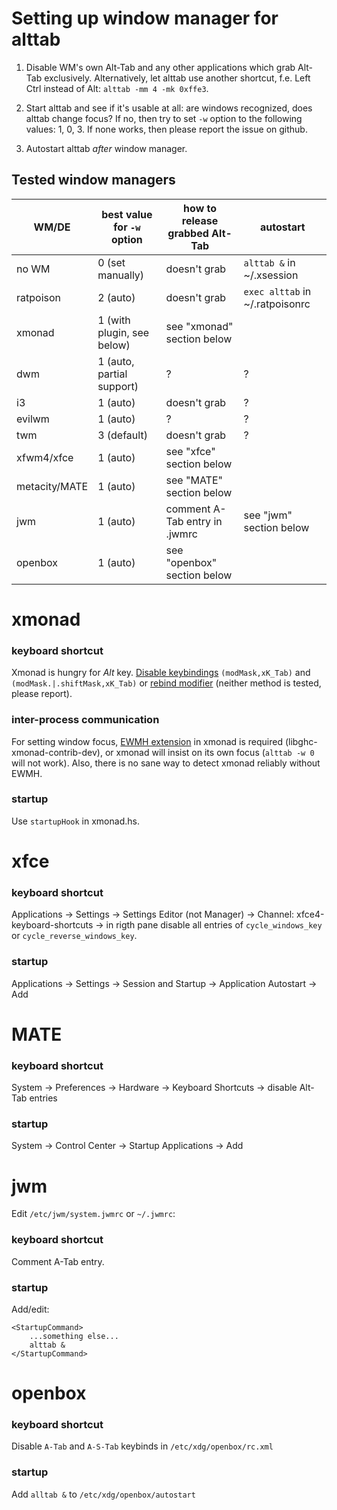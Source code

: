 
Setting up window manager for alttab
====================================

1. Disable WM's own Alt-Tab and any other applications which grab Alt-Tab
exclusively. Alternatively, let alttab use another shortcut, f.e. Left Ctrl
instead of Alt: `alttab -mm 4 -mk 0xffe3`.

2. Start alttab and see if it's usable at all: are windows recognized,
does alttab change focus? If no, then try to set `-w` option to the
following values: 1, 0, 3. If none works, then please report
the issue on github.

3. Autostart alttab _after_ window manager.


Tested window managers
----------------------

 WM/DE       | best value for `-w` option  | how to release grabbed Alt-Tab | autostart
------------ | --------------------------- | ------------------------------ | ---------
no WM        | 0 (set manually)            | doesn't grab                   | `alttab &` in ~/.xsession
ratpoison    | 2 (auto)                    | doesn't grab                   | `exec alttab` in ~/.ratpoisonrc
xmonad       | 1 (with plugin, see below)  | see "xmonad" section below     | 
dwm          | 1 (auto, partial support)   | ?                              | ?
i3           | 1 (auto)                    | doesn't grab                   | ?
evilwm       | 1 (auto)                    | ?                              | ?
twm          | 3 (default)                 | doesn't grab                   | ?
xfwm4/xfce   | 1 (auto)                    | see "xfce" section below       | 
metacity/MATE| 1 (auto)                    | see "MATE" section below       | 
jwm          | 1 (auto)                    | comment A-Tab entry in .jwmrc  | see "jwm" section below
openbox      | 1 (auto)                    | see "openbox" section below    |


xmonad
======

### keyboard shortcut
Xmonad is hungry for *Alt* key.
[Disable keybindings](http://xmonad.org/xmonad-docs/xmonad-contrib/XMonad-Doc-Extending.html#g:11) `(modMask,xK_Tab)` and `(modMask.|.shiftMask,xK_Tab)`
or [rebind modifier](https://wiki.haskell.org/Xmonad/Frequently_asked_questions#Rebinding_the_mod_key_.28Alt_conflicts_with_other_apps.3B_I_want_the_key.21.29) (neither method is tested, please report).

### inter-process communication
For setting window focus, [EWMH extension](http://xmonad.org/xmonad-docs/xmonad-contrib/XMonad-Hooks-EwmhDesktops.html) in xmonad is required (libghc-xmonad-contrib-dev), or xmonad will insist on its own focus (`alttab -w 0` will not work).
Also, there is no sane way to detect xmonad reliably without EWMH.

### startup
Use `startupHook` in xmonad.hs.


xfce
====

### keyboard shortcut
Applications -> Settings -> Settings Editor (not Manager) -> Channel: xfce4-keyboard-shortcuts -> in rigth pane disable all entries of `cycle_windows_key` or `cycle_reverse_windows_key`.

### startup
Applications -> Settings -> Session and Startup -> Application Autostart -> Add


MATE
====

### keyboard shortcut
System -> Preferences -> Hardware -> Keyboard Shortcuts -> disable Alt-Tab entries

### startup
System -> Control Center -> Startup Applications -> Add


jwm
===

Edit `/etc/jwm/system.jwmrc` or `~/.jwmrc`:

### keyboard shortcut
Comment A-Tab entry.

### startup
Add/edit:
```
<StartupCommand>
    ...something else...
    alttab &
</StartupCommand>
```

openbox
=======

### keyboard shortcut
Disable `A-Tab` and `A-S-Tab` keybinds in `/etc/xdg/openbox/rc.xml`

### startup
Add `alltab &` to `/etc/xdg/openbox/autostart`

